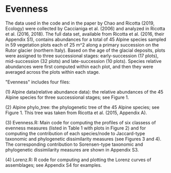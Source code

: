 # Evenness
The data used in the code and in the paper by Chao and Ricotta (2019, Ecology) were collected by Caccianiga et al. (2006) and analyzed in Ricotta et al. (2016, 2018). The full data set, available from Ricotta et al. (2016, their Appendix S1), contains abundances for a total of 45 Alpine species sampled in 59 vegetation plots each of 25 m^2 along a primary succession on the Rutor glacier (northern Italy). Based on the age of the glacial deposits, plots were assigned to three successional stages: early-succession (17 plots), mid-succession (32 plots) and late-succession (10 plots). Species relative abundances were first computed within each plot, and then they were averaged across the plots within each stage. 

"Evenness" includes four files:

(1) Alpine data(relative abundance data): the relative abundances of the 45 Alpine species for three successional stages; see Figure 1.

(2) Alpine phylo_tree: the phylogenetic tree of the 45 Alpine species; see Figure 1. This tree was taken from Ricotta et al. (2015, Appendix A).

(3) Evenness.R: Main code for computing the profiles of six classess of evenness measures (listed in Table 1 with plots in Figure 2) and for computing the contribution of each species/node to Jaccard-type taxonomic and phylogenetic dissimilarity measures (see Figures 3 and 4). The corresponding contribution to Sorensen-type taxonomic and phylogenetic dissimilarity measures are shown in Appendix S3.

(4) Lorenz.R: R code for computing and plotting the Lorenz curves of assemblages; see Appendix S4 for examples.
